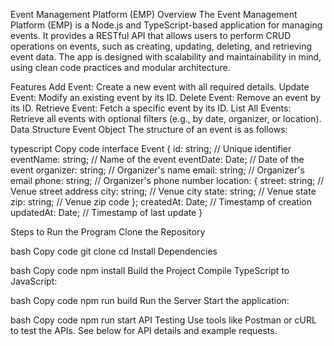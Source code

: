 Event Management Platform (EMP)
Overview
The Event Management Platform (EMP) is a Node.js and TypeScript-based application for managing events. It provides a RESTful API that allows users to perform CRUD operations on events, such as creating, updating, deleting, and retrieving event data. The app is designed with scalability and maintainability in mind, using clean code practices and modular architecture.

Features
Add Event: Create a new event with all required details.
Update Event: Modify an existing event by its ID.
Delete Event: Remove an event by its ID.
Retrieve Event: Fetch a specific event by its ID.
List All Events: Retrieve all events with optional filters (e.g., by date, organizer, or location).
Data Structure
Event Object
The structure of an event is as follows:

typescript
Copy code
interface Event {
  id: string; // Unique identifier
  eventName: string; // Name of the event
  eventDate: Date; // Date of the event
  organizer: string; // Organizer's name
  email: string; // Organizer's email
  phone: string; // Organizer's phone number
  location: {
    street: string; // Venue street address
    city: string; // Venue city
    state: string; // Venue state
    zip: string; // Venue zip code
  };
  createdAt: Date; // Timestamp of creation
  updatedAt: Date; // Timestamp of last update
}

Steps to Run the Program
Clone the Repository

bash
Copy code
git clone <repository-url>
cd <repository-folder>
Install Dependencies

bash
Copy code
npm install
Build the Project Compile TypeScript to JavaScript:

bash
Copy code
npm run build
Run the Server Start the application:

bash
Copy code
npm run start
API Testing Use tools like Postman or cURL to test the APIs. See below for API details and example requests.
